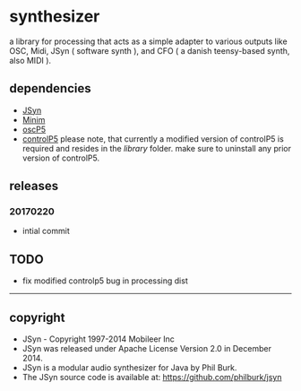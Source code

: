 # synthesizer

a library for processing that acts as a simple adapter to various outputs like OSC, Midi, JSyn ( software synth ), and CFO ( a danish teensy-based synth, also MIDI ).

## dependencies

- [JSyn](https://github.com/philburk/jsyn/)
- [Minim](http://code.compartmental.net/tools/minim/)
- [oscP5](http://sojamo.de/code/)
- [controlP5](http://sojamo.de/code/) please note, that currently a modified version of controlP5 is required and resides in the *library* folder. make sure to uninstall any prior version of controlP5.

## releases

### 20170220

- intial commit

## TODO

- fix modified controlp5 bug in processing dist

---

## copyright

- JSyn - Copyright 1997-2014 Mobileer Inc
- JSyn was released under Apache License Version 2.0 in December 2014.
- JSyn is a modular audio synthesizer for Java by Phil Burk.
- The JSyn source code is available at: https://github.com/philburk/jsyn
